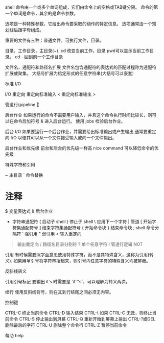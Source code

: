 
shell 命令由一个或多个单词组成，它们由命令上的空格或TAB键分隔。
命令的第一个单词是命令，其余的是命令参数。

选项是一种特殊参数，它给出命令要采取的动作的特定信息。
选项通常由一个短划线后跟字母组成。

重要的文件有三种：普通文件，可执行文件，目录。

目录，工作目录，主目录(~).
cd 改变当前工作，目录
pwd可以显示当前工作目录。
cd - 回到前一个工作目录

文件名，通配符和路径名扩展
文件名包含通配符的表达式的匹配过程称为通配符扩展或聚集。
大括号扩展为给定形式的任意字符串(大括号可以嵌套)

标准 I/O

I/O 重定向
    重定向标准输入 <
    重定向标准输出 >

管道行(pipeline |)

后台作业
    如果运行的命令不需要用户输入，并且这个命令执行时间比较长，则可以在命令后加符号 & 进入后台运行。
    使用 jobs 检验后台作业。

后台 I/O
    如果要运行一个后台作业，并需要给出标准输出或产生输出,通常要重定向 I/O 以便其可以从一个文件接受输入或向一个文件输出。

后台作业和优先级
    前台和后台的优先级一样高
    nice command 可以降低命令的优先级

特殊字符和引用

~ 主目录 
\` 命令替换
# 注释
$ 变量表达式
& 后台作业
* 字符串通配符
( 启动子 shell
) 停止子 shell
\ 应用下一个字符
| 管道
[ 开始字符集通配符号
] 结束字符集通配符号
{ 开始命令块
} 结束命令块
; shell 命令分隔符
' 强引用
" 弱引用
< 输入重定向
> 输出重定向
/ 路径名目录分割符
? 单个任意字符
! 管道行逻辑 NOT

引用
    有时候需要照字面意思使用特殊字符，而不是其特殊含义，这称为引用(转义).
    如果用单引号将字符串括起来，则引号内任意字符的特殊含义均被屏蔽。

反斜线转义

引用引号标记
    要输出 it's 时需要是 'it'\''s'，可以理解为转义两次。

续行
    使用反斜线符号，则在其到行结尾之间必须无内容。

控制键

CTRL-C 终止当前命令
CTRL-D 输入结束
CTRL-\ 如果 CTRL-C 无效，则终止当前命令
CTRL-S 停止输出到屏幕
CTRL-Q 重新开始到屏幕上输出
CTRL-?或DEL 删除最后的字符
CTRL-U 删除整个命令行
CTRL-Z 暂停当前命令

帮助
    help





